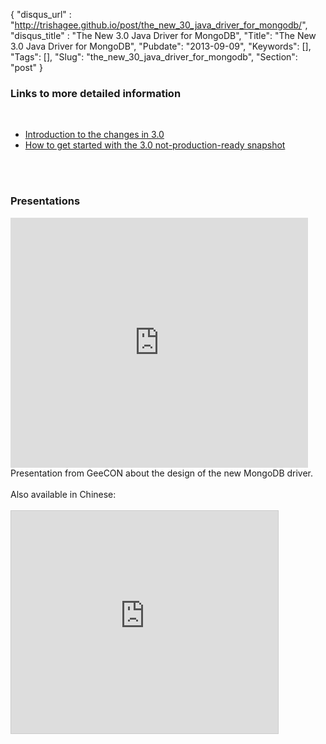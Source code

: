 {
 "disqus_url" : "http://trishagee.github.io/post/the_new_30_java_driver_for_mongodb/",
 "disqus_title" : "The New 3.0 Java Driver for MongoDB",
 "Title": "The New 3.0 Java Driver for MongoDB",
 "Pubdate": "2013-09-09",
 "Keywords": [],
 "Tags": [],
 "Slug": "the_new_30_java_driver_for_mongodb",
 "Section": "post"
}
<h3>Links to more detailed information</h3><br /><ul><li><a href="http://blog.mongodb.org/post/58136652766/the-mongodb-java-driver-3-0">Introduction to the changes in 3.0</a></li><li><a href="http://blog.mongodb.org/post/59769560940/the-mongodb-java-driver-3-0-whats-changing">How to get started with the 3.0 not-production-ready snapshot</a></li></ul><div><br /></div><br /><h3>Presentations</h3><iframe frameborder="0" height="400" marginheight="0" marginwidth="0" scrolling="no" src="http://www.slideshare.net/slideshow/embed_code/26024765" width="476"></iframe><br />Presentation from GeeCON about the design of the new MongoDB driver.<br /><br />Also available in Chinese:<br /><br /><iframe allowfullscreen="" frameborder="0" height="356" marginheight="0" marginwidth="0" mozallowfullscreen="" scrolling="no" src="http://www.slideshare.net/slideshow/embed_code/24790295" style="border-width: 1px 1px 0; border: 1px solid #CCC; margin-bottom: 5px;" webkitallowfullscreen="" width="427"> </iframe>
